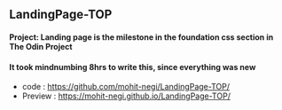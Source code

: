 ## LandingPage-TOP

#### Project: Landing page is the milestone in the foundation css section in The Odin Project

#### It took mindnumbing 8hrs to write this, since everything was new

- code : https://github.com/mohit-negi/LandingPage-TOP/
- Preview : https://mohit-negi.github.io/LandingPage-TOP/


